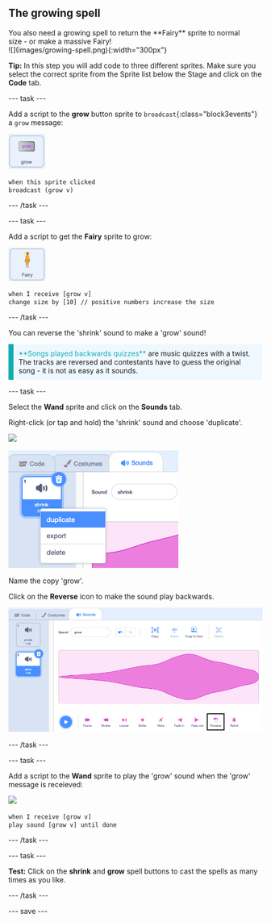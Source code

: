 ## The growing spell

<div style="display: flex; flex-wrap: wrap">
<div style="flex-basis: 200px; flex-grow: 1; margin-right: 15px;">
You also need a growing spell to return the **Fairy** sprite to normal size - or make a massive Fairy!
</div>
<div>
![](images/growing-spell.png){:width="300px"}
</div>
</div>

**Tip:** In this step you will add code to three different sprites. Make sure you select the correct sprite from the Sprite list below the Stage and click on the **Code** tab.

--- task ---

Add a script to the **grow** button sprite to `broadcast`{:class="block3events"} a `grow` message:

![](images/grow-icon.png)

```blocks3
when this sprite clicked
broadcast (grow v)
```

--- /task ---

--- task ---

Add a script to get the **Fairy** sprite to grow:

![](images/fairy-icon.png)

```blocks3
when I receive [grow v]
change size by [10] // positive numbers increase the size
```
--- /task ---

You can reverse the 'shrink' sound to make a 'grow' sound!

<p style="border-left: solid; border-width:10px; border-color: #0faeb0; background-color: aliceblue; padding: 10px;">
<span style="color: #0faeb0">**Songs played backwards quizzes**</span> are music quizzes with a twist. The tracks are reversed and contestants have to guess the original song - it is not as easy as it sounds. 
</p>

--- task ---

Select the **Wand** sprite and click on the **Sounds** tab.

Right-click (or tap and hold) the 'shrink' sound and choose 'duplicate'. 

![](images/wand-icon.png)

![The shrink sound with popup menu showing duplicate.](images/duplicate-sound.png)

Name the copy 'grow'.

Click on the **Reverse** icon to make the sound play backwards.

![The grow sound with the reverse icon highlighted.](images/reverse-sound.png)

--- /task ---

--- task ---

Add a script to the **Wand** sprite to play the 'grow' sound when the 'grow' message is receieved:

![](images/wand-icon.png)

```blocks3
when I receive [grow v]
play sound [grow v] until done
```

--- /task ---

--- task ---

**Test:** Click on the **shrink** and **grow** spell buttons to cast the spells as many times as you like.

--- /task ---

--- save ---

